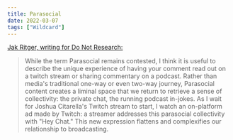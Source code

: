 ```yaml
---
title: Parasocial
date: 2022-03-07
tags: ["Wildcard"]
---
```


[Jak Ritger, writing for Do Not Research:](https://donotresearch.net/posts/the-parasocial-spiral)

> While the term Parasocial remains contested, I think it is useful to describe the unique experience of having your comment read out on a twitch stream or sharing commentary on a podcast. Rather than media's traditional one-way or even two-way journey, Parasocial content creates a liminal space that we return to retrieve a sense of collectivity:<!--x--> the private chat, the running podcast in-jokes. As I wait for Joshua Citarella's Twitch stream to start, I watch an on-platform ad made by Twitch: a streamer addresses this parasocial collectivity with "Hey Chat." This new expression flattens and complexifies our relationship to broadcasting.
